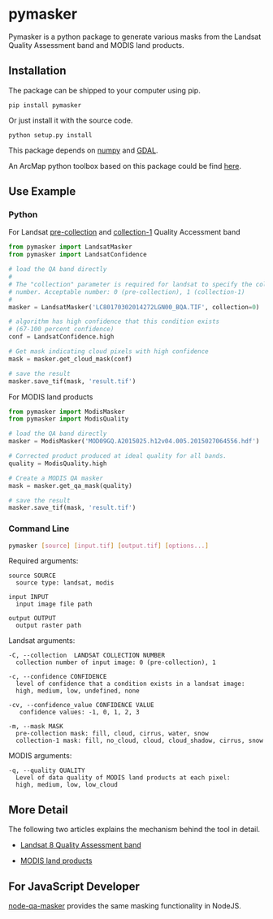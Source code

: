 # pymasker

Pymasker is a python package to generate various masks from the Landsat Quality Assessment band and MODIS land products.

## Installation

The package can be shipped to your computer using pip.

	pip install pymasker

Or just install it with the source code.

	python setup.py install

This package depends on [numpy](http://www.numpy.org/) and [GDAL](https://pypi.python.org/pypi/GDAL/).

An ArcMap python toolbox based on this package could be find [here](https://github.com/haoliangyu/arcmasker).

## Use Example

### Python

For Landsat [pre-collection](https://landsat.usgs.gov/qualityband) and [collection-1](https://landsat.usgs.gov/collectionqualityband) Quality Accessment band

``` python
from pymasker import LandsatMasker
from pymasker import LandsatConfidence

# load the QA band directly
#
# The "collection" parameter is required for landsat to specify the collection
# number. Acceptable number: 0 (pre-collection), 1 (collection-1)
#
masker = LandsatMasker('LC80170302014272LGN00_BQA.TIF', collection=0)

# algorithm has high confidence that this condition exists
# (67-100 percent confidence)
conf = LandsatConfidence.high

# Get mask indicating cloud pixels with high confidence
mask = masker.get_cloud_mask(conf)

# save the result
masker.save_tif(mask, 'result.tif')
```

For MODIS land products

``` python
from pymasker import ModisMasker
from pymasker import ModisQuality

# load the QA band directly
masker = ModisMasker('MOD09GQ.A2015025.h12v04.005.2015027064556.hdf')

# Corrected product produced at ideal quality for all bands.
quality = ModisQuality.high

# Create a MODIS QA masker
mask = masker.get_qa_mask(quality)

# save the result
masker.save_tif(mask, 'result.tif')
```

### Command Line

``` bash
pymasker [source] [input.tif] [output.tif] [options...]
```

Required arguments:

```
source SOURCE
  source type: landsat, modis

input INPUT
  input image file path

output OUTPUT
  output raster path
```

Landsat arguments:

```
-C, --collection  LANDSAT COLLECTION NUMBER
  collection number of input image: 0 (pre-collection), 1

-c, --confidence CONFIDENCE
  level of confidence that a condition exists in a landsat image:
  high, medium, low, undefined, none

-cv, --confidence_value CONFIDENCE VALUE
   confidence values: -1, 0, 1, 2, 3

-m, --mask MASK
  pre-collection mask: fill, cloud, cirrus, water, snow
  collection-1 mask: fill, no_cloud, cloud, cloud_shadow, cirrus, snow
```

MODIS arguments:

```
-q, --quality QUALITY
  Level of data quality of MODIS land products at each pixel:
  high, medium, low, low_cloud
```

## More Detail

The following two articles explains the mechanism behind the tool in detail.

* [Landsat 8 Quality Assessment band](http://haoliangyu.github.io/2015/01/18/Making-masks-with-Landsat-8-Quality-Assessment-band-using-Python/)

* [MODIS land products](http://haoliangyu.github.io/2015/02/19/Making-masks-from-Quality-Control-bits-of-MODIS-land-products-in-Python-Update/)

## For JavaScript Developer

[node-qa-masker](https://github.com/haoliangyu/node-qa-masker) provides the same masking functionality in NodeJS.
